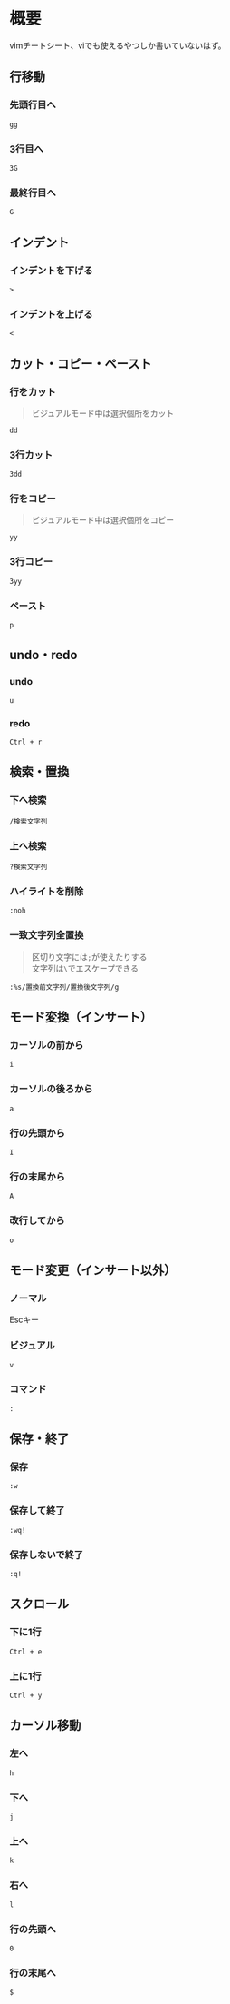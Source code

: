 # 概要
vimチートシート、viでも使えるやつしか書いていないはず。<br>

## 行移動
### 先頭行目へ
```
gg
```

### 3行目へ
```
3G
```

### 最終行目へ
```
G
```

## インデント
### インデントを下げる
```
>
```

### インデントを上げる
```
<
```

## カット・コピー・ペースト
### 行をカット
> ビジュアルモード中は選択個所をカット
```
dd
```

### 3行カット
```
3dd
```

### 行をコピー
> ビジュアルモード中は選択個所をコピー
```
yy
```

### 3行コピー
```
3yy
```

### ペースト
```
p
```

## undo・redo
### undo
```
u
```

### redo

```
Ctrl + r
```

## 検索・置換
### 下へ検索
```
/検索文字列
```

### 上へ検索
```
?検索文字列
```

### ハイライトを削除
```
:noh
```

### 一致文字列全置換
> 区切り文字には`;`が使えたりする<br>
> 文字列は`\`でエスケープできる<br>
```
:%s/置換前文字列/置換後文字列/g
```

## モード変換（インサート）
### カーソルの前から
```
i
```

### カーソルの後ろから
```
a
```

### 行の先頭から
```
I
```

### 行の末尾から
```
A
```

### 改行してから
```
o
```

### 

## モード変更（インサート以外）
### ノーマル
Escキー<br>

### ビジュアル
```
v
```

### コマンド
```
:
```

## 保存・終了
### 保存
```
:w
```

### 保存して終了
```
:wq!
```

### 保存しないで終了
```
:q!
```

## スクロール
### 下に1行
```
Ctrl + e
```

### 上に1行
```
Ctrl + y
```

## カーソル移動
### 左へ
```
h
```

### 下へ
```
j
```

### 上へ
```
k
```

### 右へ
```
l
```

### 行の先頭へ
```
0
```

### 行の末尾へ
```
$
```
